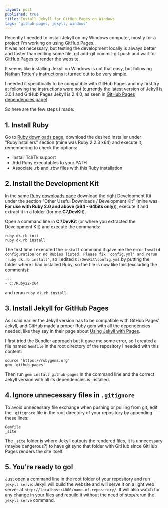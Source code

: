 ```yaml
---
layout: post
published: true
title: Install Jekyll for GitHub Pages on Windows
tags: "github pages, jekyll, windows"
---
```



Recently I needed to install Jekyll on my Windows computer, mostly for a project I'm working on using GitHub Pages.  
It was not necessary, but testing the development locally is always better and faster than editing some file, git add-git commit-git push and wait for GitHub Pages to render the website.

It seems like installing Jekyll on Windows is not that easy, but following [Nathan Totten's instructions](https://ntotten.com/2012/03/02/github-pages-with-jekyll-local-development-on-windows/) it turned out to be very simple.

I needed it specifically to be compatible with GitHub Pages and my first try at following the instructions were not (currently the latest version of Jekyll is 3.0.1 and GitHub Pages Jekyll is 2.4.0, as seen in [GitHub Pages dependencies page](https://pages.github.com/versions/)).

So here are the few steps I made:


## 1. Install Ruby

Go to [Ruby downloads page](http://rubyinstaller.org/downloads/), download the desired installer under "Rubyinstallers" section (mine was Ruby 2.2.3 x64) and execute it, remembering to check the options: 

* Install Tcl/Tk support
* Add Ruby executables to your PATH
* Associate .rb and .rbw files with this Ruby installation


## 2. Install the Development Kit

In the same [Ruby downloads page](http://rubyinstaller.org/downloads/) download the right Development Kit under the section "Other Useful Downloads / Development Kit" (mine was **For use with Ruby 2.0 and above (x64 - 64bits only)**), execute it and extract it in a folder (for me **C:\DevKit**).

Open a command line in **C:\DevKit** (or where you extracted the Development Kit) and execute the commands:

```  
ruby dk.rb init  
ruby dk.rb install  
```
  
The first time I executed the `install` command it gave me the error `Invalid configuration or no Rubies listed. Please fix 'config.yml' and rerun 'ruby dk.rb install'`, so I edited `C:\DevKit\config.yml` by putting the folder where I had installed Ruby, so the file is now like this (excluding the comments):

```
---  
- C:/Ruby22-x64  
```

and reran `ruby dk.rb install`.


## 3. Install Jekyll for GitHub Pages

As I said earlier the Jekyll version has to be compatible with GitHub Pages' Jekyll, and GitHub made a proper Ruby gem with all the dependencies needed, like they say in their page about [Using Jekyll with Pages](https://help.github.com/articles/using-jekyll-with-pages/).

I first tried the Bundler approach but it gave me some error, so I created a file named `Gemfile` in the root directory of the repository I needed with this content:

```
source 'https://rubygems.org'  
gem 'github-pages'  
```

Then run `gem install github-pages` in the command line and the correct Jekyll version with all its dependencies is installed.


## 4. Ignore unnecessary files in `.gitignore`

To avoid unnecessary file exchange when pushing or pulling from git, edit the `.gitignore` file in the root directory of your repository by appending these lines:

```
Gemfile 
_site
```

The `_site` folder is where Jekyll outputs the rendered files, it is unnecessary (maybe dangerous?) to have git sync that folder with GitHub since GitHub Pages renders the site itself.


## 5. You're ready to go!

Just open a command line in the root folder of your repository and run `jekyll serve`: Jekyll will build the website and will serve it on a light web server at `http://localhost:4000/name-of-repository/`. It will also watch for any change in your files and rebuild it without the need of stop/rerun the `jekyll serve` command.
